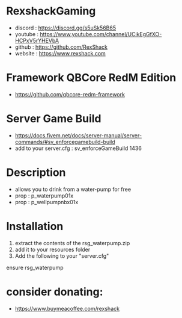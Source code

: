 # RexshackGaming
- discord : https://discord.gg/s5uSk56B65
- youtube : https://www.youtube.com/channel/UCikEgGfXO-HCPxV5rYHEVbA
- github : https://github.com/RexShack
- website : https://www.rexshack.com

# Framework QBCore RedM Edition
- https://github.com/qbcore-redm-framework

# Server Game Build
- https://docs.fivem.net/docs/server-manual/server-commands/#sv_enforcegamebuild-build
- add to your server.cfg : sv_enforceGameBuild 1436

# Description
- allows you to drink from a water-pump for free
- prop : p_waterpump01x
- prop : p_wellpumpnbx01x

# Installation
1. extract the contents of the rsg_waterpump.zip
2. add it to your resources folder
3. Add the following to your "server.cfg"

ensure rsg_waterpump

# consider donating:
- https://www.buymeacoffee.com/rexshack